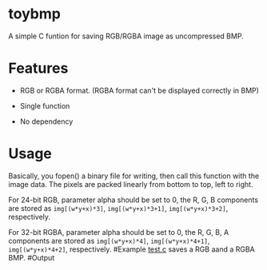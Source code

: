# toybmp
A simple C funtion for saving RGB/RGBA image as uncompressed BMP.
# Features
+ RGB or RGBA format. (RGBA format can't be displayed correctly in BMP)
- Single function
+ No dependency
# Usage
Basically, you fopen() a binary file for writing, then call this function with the image data. The pixels are packed linearly from bottom to top, left to right.

For 24-bit RGB, parameter alpha should be set to 0, the R, G, B components are stored as `img[(w*y+x)*3]`, `img[(w*y+x)*3+1]`, `img[(w*y+x)*3+2]`, respectively.

For 32-bit RGBA, parameter alpha should be set to 0, the R, G, B, A components are stored as `img[(w*y+x)*4]`, `img[(w*y+x)*4+1]`, `img[(w*y+x)*4+2]`, respectively.
#Example
[test.c](https://github.com/NyaNekoplus/toybmp/blob/master/test.c) saves a RGB aand a RGBA BMP.
#Output
